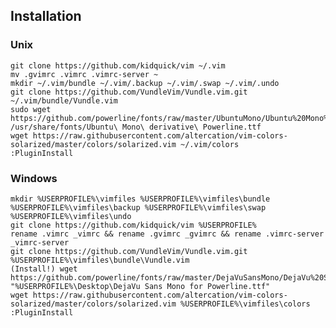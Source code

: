 Installation
------------

### Unix
    git clone https://github.com/kidquick/vim ~/.vim
    mv .gvimrc .vimrc .vimrc-server ~
    mkdir ~/.vim/bundle ~/.vim/.backup ~/.vim/.swap ~/.vim/.undo
    git clone https://github.com/VundleVim/Vundle.vim.git ~/.vim/bundle/Vundle.vim
    sudo wget https://github.com/powerline/fonts/raw/master/UbuntuMono/Ubuntu%20Mono%20derivative%20Powerline.ttf /usr/share/fonts/Ubuntu\ Mono\ derivative\ Powerline.ttf
    wget https://raw.githubusercontent.com/altercation/vim-colors-solarized/master/colors/solarized.vim ~/.vim/colors
    :PluginInstall

### Windows
    mkdir %USERPROFILE%\vimfiles %USERPROFILE%\vimfiles\bundle %USERPROFILE%\vimfiles\backup %USERPROFILE%\vimfiles\swap %USERPROFILE%\vimfiles\undo
    git clone https://github.com/kidquick/vim %USERPROFILE%
    rename .vimrc _vimrc && rename .gvimrc _gvimrc && rename .vimrc-server _vimrc-server
    git clone https://github.com/VundleVim/Vundle.vim.git %USERPROFILE%\vimfiles\bundle\Vundle.vim
    (Install!) wget https://github.com/powerline/fonts/raw/master/DejaVuSansMono/DejaVu%20Sans%20Mono%20for%20Powerline.ttf "%USERPROFILE%\Desktop\DejaVu Sans Mono for Powerline.ttf"
    wget https://raw.githubusercontent.com/altercation/vim-colors-solarized/master/colors/solarized.vim %USERPROFILE%\vimfiles\colors
    :PluginInstall
